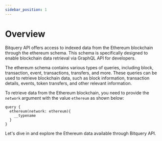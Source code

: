 ```yaml
---
sidebar_position: 1
---
```


# Overview

Bitquery API offers access to indexed data from the Ethereum blockchain through the ethereum schema. This schema is specifically designed to enable blockchain data retrieval via GraphQL API for developers.

The ethereum schema contains various types of queries, including block, transaction, event, transactions, transfers, and more. These queries can be used to retrieve blockchain data, such as block information, transaction details, events, token transfers, and other relevant information.

To retrieve data from the Ethereum blockchain, you need to provide the `network` argument with the value `ethereum` as shown below:

```
query {
  ethereum(network: ethereum){
    __typename
  }
}
```

Let's dive in and explore the Ethereum data available through Bitquery API.